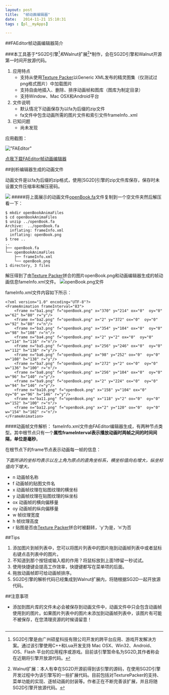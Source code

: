 ```yaml
---
layout: post
title:  "帧动画编辑器"
date:   2014-11-21 15:10:31
tags : [pl__myApps]

---
```

##FAEditor帧动画编辑器简介

###本工具基于*SG2D引擎[^1]*和*Walnut扩展[^2]*制作，会在SG2D引擎和Walnut开源第一时间开放源代码。

[^1]:SG2D引擎是由广州硕星科技有限公司开发的跨平台应用、游戏开发解决方案。通过该引擎使用C++和Lua开发支持 Mac OSX、Win32、Android、iOS、Flash 平台的应用程序或游戏。目前该引擎暂命名为SG2D,其作者称会在近期将引擎开放源代码。

[^2]:Walnut扩展：本人有幸在SG2D开源前得到该引擎的源码，在使用SG2D引擎开发过程中为该引擎写的一些扩展代码。目前包括对TexturePacker的支持、菜单功能的实现、逐帧动画的封装等。作者正在不断完善该扩展，并且将随SG2D引擎开放源代码。


1. 应用特点
    - 支持从使用[Texture Packer]以Generic XML发布的精灵图集（仅测试过png格式图片）中加载图片
    - 支持自由地插入、删除、排序动画帧和图库（图库为制定目录）
    - 支持Window、Mac OSX和Android平台
2. 文件说明
    - 默认情况下动画保存为以fa为后缀的zip文件
    - fa文件中包含动画所需的图片文件和索引文件frameInfo..xml
3. 已知问题
    - 尚未发现
    
应用截图：

!["FAEditor"](http://geequlim.qiniudn.com/img_FAEditorScreenShort1.png)

[Texture Packer]:https://www.codeandweb.com/texturepacker

[点我下载FAEditor帧动画编辑器](http://pan.baidu.com/s/1qW3B6LQ)

##剖析编辑器生成的动画文件

动画文件是以fa为后缀的zip格式，使用[SG2D]引擎的zip文件库保存，保存时未设置文件压缩率和解压密码。

[openBook.fa]:http://geequlim.qiniudn.com/file_openBook.fa "点击下载"

![](http://geequlim.qiniudn.com/img_openBookPre.gif)
#####将上面展示的动画文件[openBook.fa]文件复制到一个空文件夹然后解压看一下：

    $ mkdir openBookAnimaFiles
    $ cd openBookAnimaFiles
    $ unzip ../openBook.fa 
    Archive:  ../openBook.fa
      inflating: frameInfo.xml           
      inflating: openBook.png            
    $ tree ..
    ..
    ├── openBook.fa
    └── openBookAnimaFiles
        ├── frameInfo.xml
        └── openBook.png
    1 directory, 3 files

解压得到了由[Texture Packer]拼合的图片openBook.png和动画编辑器生成的帧动画信息fameInfo.xml文件。
![openBook.png文件](http://geequlim.qiniudn.com/img_openBook.png)

fameInfo.xml文件内容如下所示：

    <?xml version="1.0" encoding="UTF-8"?>
    <FrameAnimation frameInterval="83">
    	<frame n="ba1.png" f="openBook.png" x="370" y="214" ox="0"  oy="0" w="62" h="80" r="y"/>
    	<frame n="ba2.png" f="openBook.png" x="2" y="372" ox="0"  oy="0" w="92" h="80" r="n"/>
    	<frame n="ba3.png" f="openBook.png" x="354" y="104" ox="0"  oy="0" w="98" h="108" r="n"/>
    	<frame n="ba4.png" f="openBook.png" x="2" y="2" ox="0"  oy="0" w="114" h="116" r="n"/>
    	<frame n="ba5.png" f="openBook.png" x="256" y="246" ox="0"  oy="0" w="112" h="138" r="y"/>
    	<frame n="ba6.png" f="openBook.png" x="98" y="252" ox="0"  oy="0" w="108" h="138" r="y"/>
    	<frame n="ba7.png" f="openBook.png" x="272" y="2" ox="0"  oy="0" w="136" h="100" r="n"/>
    	<frame n="ba8.png" f="openBook.png" x="256" y="104" ox="0"  oy="0" w="96" h="140" r="y"/>
    	<frame n="ba9.png" f="openBook.png" x="2" y="224" ox="0"  oy="0" w="94" h="146" r="y"/>
    	<frame n="ba10.png" f="openBook.png" x="158" y="104" ox="0"  oy="0" w="96" h="146" r="y"/>
    	<frame n="ba11.png" f="openBook.png" x="118" y="2" ox="0"  oy="0" w="152" h="100" r="n"/>
    	<frame n="ba12.png" f="openBook.png" x="2" y="120" ox="0"  oy="0" w="154" h="102" r="n"/>
    </FrameAnimation>

####动画帧文件解析：
fameInfo.xml文件由FAEditor编辑器生成，有两种节点类型。其中根节点只有一个**属性frameInterval表示播放动画时两帧之间的时间间隔，单位是毫秒**。

在根节点下的frame节点表示动画每一帧的信息：

*下面所讲的坐标均表示以左上角为原点的直角坐标系，横坐标值向右增大，纵坐标值向下增大。*

* n 动画帧名称
* f 动画帧的贴图文件名
* x 动画帧纹理在贴图纹理的横坐标
* y 动画帧纹理在贴图纹理的纵坐标
* ox 动画帧的横向偏移量
* oy 动画帧的纵向偏移量
* w 帧纹理宽度
* h 帧纹理高度
* r 贴图是否由[Texture Packer]拼合时被翻转，'y'为是，‘n’为否


##Tips
1. 添加图片到帧列表中，您可以将图片列表中的图片拖到动画帧列表中或者鼠标右键点击列表中的图片。
2. 不知道到那个按钮或输入框的作用？将鼠标放到上面1停留一秒试试。
3. 使用快捷键会提高工作效率，快捷键都写在菜单项的后面。
4. 拖放动画帧即可给动画帧排序。
5. SG2D引擎的解析代码已经集成到Walnut扩展内，将随根据SG2D一起开放源代码。

##注意事项
* 添加到图片库的文件未必会被保存到动画文件中，动画文件中只会包含动画帧使用到的图片。如果图片列表中的图片未添加到动画帧列表中，该图片有可能不被保存，在您清理资源的时候请留意！

~~~~~~~~~~~~~~~~~~~~~~~~~~~~~~~~~~~~~~~~~~~~